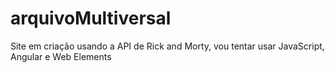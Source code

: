 # arquivoMultiversal
Site em criação usando a API de Rick and Morty, vou tentar usar JavaScript, Angular e Web Elements
